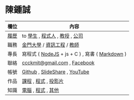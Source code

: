 # 陳鍾誠

欄位          | 內容
--------------|------------------------------------------------------------
[履歷](https://www.cakeresume.com/f5611f)  | to [學生](cccForStudent.md) , [程式人](cccForProgrammer.md) , [教授](cccForProfessor.md) , [公司](cccForCompany.md)
職務      | [金門大學](http://www.nqu.edu.tw/) / [資訊工程](http://www.nqu.edu.tw/educsie/index.php) / [教師](http://www.nqu.edu.tw/educsie/index.php?act=blog&code=list&ids=4)
專長          | 寫程式 ( [NodeJS](https://nodejs.org/) + js + C ) , 寫書 ( [Markdown](https://zh.wikipedia.org/wiki/Markdown) )
聯絡          | ccckmit@gmail.com , [Facebook](https://www.facebook.com/ccckmit)
帳號          | [Github](https://github.com/ccckmit) , [SlideShare](http://www.slideshare.net/ccckmit/) , [YouTube](https://www.youtube.com/user/ccckmit)
作品          | [課程](course.md) , [程式](../code/) , [投影片](https://www.slideshare.net/ccckmit/presentations)
知識          | [電腦](computer.md) , [程式](code.md) , [其他](other.md)